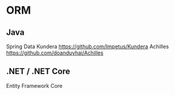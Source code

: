 # ORM

## Java
Spring Data
Kundera https://github.com/Impetus/Kundera
Achilles https://github.com/doanduyhai/Achilles


## .NET / .NET Core
Entity Framework Core